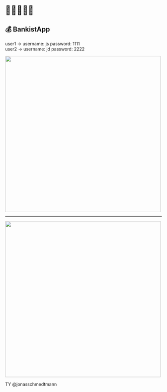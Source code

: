 # 🚀🚀🚀🚀🚀
## 💰 BankistApp


user1 -> username: js  password: 1111 <br>
user2 -> username: jd  password: 2222

<img src="https://user-images.githubusercontent.com/88937416/147385297-9c82bfe5-d2fa-4598-840b-0094dadba765.png" width="500">

<hr>

<img src="https://user-images.githubusercontent.com/88937416/147385293-c5ee04ae-ec39-4b63-b2f6-8d1d7823d474.png" width="500">

TY @jonasschmedtmann
